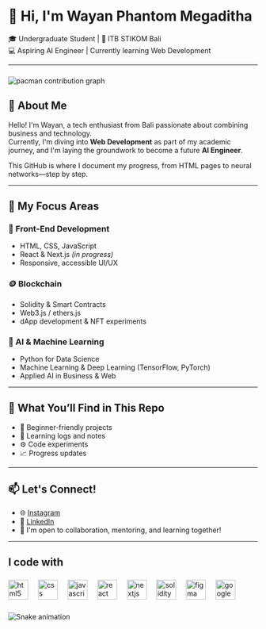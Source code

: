# 👋 Hi, I'm Wayan Phantom Megaditha

🎓 Undergraduate Student | 📍 ITB STIKOM Bali <br/>
💻 Aspiring AI Engineer | Currently learning Web Development  

---
###

<picture>
  <source media="(prefers-color-scheme: dark)" srcset="https://raw.githubusercontent.com/wayphantomme/wayphantomme/output/pacman-contribution-graph-dark.svg">
  <source media="(prefers-color-scheme: light)" srcset="https://raw.githubusercontent.com/wayphantomme/wayphantomme/output/pacman-contribution-graph.svg">
  <img alt="pacman contribution graph" src="https://raw.githubusercontent.com/wayphantomme/wayphantomme/output/pacman-contribution-graph.svg">
</picture>

###

## 🚀 About Me

Hello! I'm Wayan, a tech enthusiast from Bali passionate about combining business and technology.  
Currently, I'm diving into **Web Development** as part of my academic journey, and I'm laying the groundwork to become a future **AI Engineer**.

This GitHub is where I document my progress, from HTML pages to neural networks—step by step.

---

## 🧠 My Focus Areas

### 🎨 Front-End Development
- HTML, CSS, JavaScript
- React & Next.js *(in progress)*
- Responsive, accessible UI/UX

### 🪙 Blockchain
- Solidity & Smart Contracts
- Web3.js / ethers.js
- dApp development & NFT experiments

### 🤖 AI & Machine Learning
- Python for Data Science
- Machine Learning & Deep Learning (TensorFlow, PyTorch)
- Applied AI in Business & Web

---

## 📌 What You’ll Find in This Repo
- 🌱 Beginner-friendly projects
- 📖 Learning logs and notes
- ⚙️ Code experiments
- 📈 Progress updates

---

## 📫 Let's Connect!

- 🌐 [Instagram](https://www.instagram.com/wayphantomme/)
- 💼 [LinkedIn](https://www.linkedin.com/in/wayphantomme/)
- 💬 I'm open to collaboration, mentoring, and learning together!

---
###

<h2 align="left">I code with</h2>

###

<div align="left">
  <img src="https://cdn.jsdelivr.net/gh/devicons/devicon/icons/html5/html5-original.svg" height="40" alt="html5 logo"  />
  <img width="12" />
  <img src="https://cdn.jsdelivr.net/gh/devicons/devicon/icons/css3/css3-original.svg" height="40" alt="css logo"  />
  <img width="12" />
  <img src="https://cdn.jsdelivr.net/gh/devicons/devicon/icons/javascript/javascript-original.svg" height="40" alt="javascript logo"  />
  <img width="12" />
  <img src="https://cdn.jsdelivr.net/gh/devicons/devicon/icons/react/react-original.svg" height="40" alt="react logo"  />
  <img width="12" />
  <img src="https://cdn.jsdelivr.net/gh/devicons/devicon/icons/nextjs/nextjs-original.svg" height="40" alt="nextjs logo"  />
  <img width="12" />
  <img src="https://cdn.jsdelivr.net/gh/devicons/devicon/icons/solidity/solidity-original.svg" height="40" alt="solidity logo"  />
  <img width="12" />
  <img src="https://cdn.jsdelivr.net/gh/devicons/devicon/icons/figma/figma-original.svg" height="40" alt="figma logo"  />
  <img width="12" />
  <img src="https://cdn.jsdelivr.net/gh/devicons/devicon/icons/google/google-original.svg" height="40" alt="google logo"  />
</div>

###

<img src="https://raw.githubusercontent.com/wayphantomme/wayphantomme/output/snake.svg" alt="Snake animation" />

###
